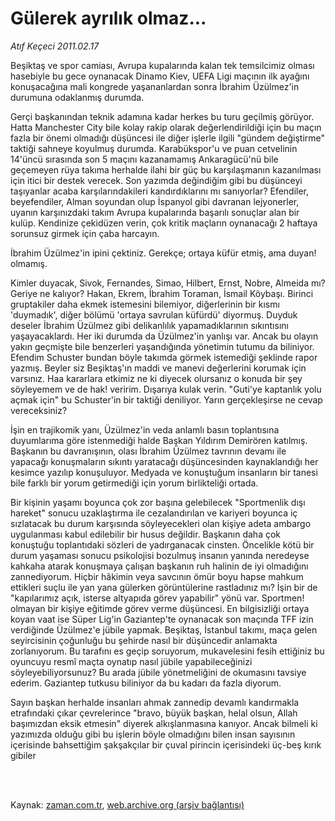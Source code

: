 # Gülerek ayrılık olmaz...

*Atıf Keçeci 2011.02.17*

<td class="columnist-detail">
<p>Beşiktaş ve spor camiası, Avrupa kupalarında kalan tek temsilcimiz olması hasebiyle bu gece oynanacak Dinamo Kiev, UEFA Ligi maçının ilk ayağını konuşacağına mali kongrede yaşananlardan sonra İbrahim Üzülmez'in durumuna odaklanmış durumda.</p>
<p>
<div id="haberMetinDiv">
<p>Gerçi başkanından teknik adamına kadar herkes bu turu geçilmiş görüyor. Hatta Manchester City bile kolay rakip olarak değerlendirildiği için bu maçın fazla bir önemi olmadığı düşüncesi ile diğer işlerle ilgili "gündem değiştirme" taktiği sahneye koyulmuş durumda. Karabükspor'u ve puan cetvelinin 14'üncü sırasında son 5 maçını kazanamamış Ankaragücü'nü bile geçemeyen rüya takıma herhalde ilahi bir güç bu karşılaşmanın kazanılması için itici bir destek verecek. Son yazımda değindiğim gibi bu düşünceyi taşıyanlar acaba karşılarındakileri kandırdıklarını mı sanıyorlar? Efendiler, beyefendiler, Alman soyundan olup İspanyol gibi davranan lejyonerler, uyanın karşınızdaki takım Avrupa kupalarında başarılı sonuçlar alan bir kulüp. Kendinize çekidüzen verin, çok kritik maçların oynanacağı 2 haftaya sorunsuz girmek için çaba harcayın.
<p>İbrahim Üzülmez'in ipini çektiniz. Gerekçe; ortaya küfür etmiş, ama duyan! olmamış.
<p>Kimler duyacak, Sivok, Fernandes, Simao, Hilbert, Ernst, Nobre, Almeida mı? Geriye ne kalıyor? Hakan, Ekrem, İbrahim Toraman, İsmail Köybaşı. Birinci gruptakiler daha ekmek istemesini bilemiyor, diğerlerinin bir kısmı 'duymadık', diğer bölümü 'ortaya savrulan küfürdü' diyormuş. Duyduk deseler İbrahim Üzülmez gibi delikanlılık yapamadıklarının sıkıntısını yaşayacaklardı. Her iki durumda da Üzülmez'in yanlışı var. Ancak bu olayın yakın geçmişte bile benzerleri yaşandığında yönetimin tutumu da biliniyor. Efendim Schuster bundan böyle takımda görmek istemediği şeklinde rapor yazmış. Beyler siz Beşiktaş'ın maddi ve manevi değerlerini korumak için varsınız. Haa kararlara etkimiz ne ki diyecek olursanız o konuda bir şey söyleyemem ve de hak! veririm. Dışarıya kulak verin. "Guti'ye kaptanlık yolu açmak için" bu Schuster'in bir taktiği deniliyor. Yarın gerçekleşirse ne cevap vereceksiniz?
<p>İşin en trajikomik yanı, Üzülmez'in veda anlamlı basın toplantısına duyumlarıma göre istenmediği halde Başkan Yıldırım Demirören katılmış. Başkanın bu davranışının, olası İbrahim Üzülmez tavrının devamı ile yapacağı konuşmaların sıkıntı yaratacağı düşüncesinden kaynaklandığı her kesimce yazılıp konuşuluyor. Medyada ve konuştuğum insanların bir tanesi bile farklı bir yorum getirmediği için yorum birlikteliği ortada.
<p>Bir kişinin yaşamı boyunca çok zor başına gelebilecek "Sportmenlik dışı hareket" sonucu uzaklaştırma ile cezalandırılan ve kariyeri boyunca iç sızlatacak bu durum karşısında söyleyecekleri olan kişiye adeta ambargo uygulanması kabul edilebilir bir husus değildir. Başkanın daha çok konuştuğu toplantıdaki sözleri de yadırganacak cinsten. Öncelikle kötü bir durum yaşaması sonucu psikolojisi bozulmuş insanın yanında neredeyse kahkaha atarak konuşmaya çalışan başkanın ruh halinin de iyi olmadığını zannediyorum. Hiçbir hâkimin veya savcının ömür boyu hapse mahkum ettikleri suçlu ile yan yana gülerken görüntülerine rastladınız mı? İşin bir de "kapılarımız açık, isterse altyapıda görev yapabilir" yönü var. Sportmen! olmayan bir kişiye eğitimde görev verme düşüncesi. En bilgisizliği ortaya koyan vaat ise Süper Lig'in Gaziantep'te oynanacak son maçında TFF izin verdiğinde Üzülmez'e jübile yapmak. Beşiktaş, İstanbul takımı, maça gelen seyircisinin çoğunluğu bu şehirde nasıl bir düşüncedir anlamakta zorlanıyorum. Bu tarafını es geçip soruyorum, mukavelesini fesih ettiğiniz bu oyuncuyu resmî maçta oynatıp nasıl jübile yapabileceğinizi söyleyebiliyorsunuz? Bu arada jübile yönetmeliğini de okumasını tavsiye ederim. Gaziantep tutkusu biliniyor da bu kadarı da fazla diyorum.
<p>Sayın başkan herhalde insanları ahmak zannedip devamlı kandırmakla etrafındaki çıkar çevrelerince "bravo, büyük başkan, helal olsun, Allah başımızdan eksik etmesin" diyerek alkışlanmasına kanıyor. Ancak bilmeli ki yazımızda olduğu gibi bu işlerin böyle olmadığını bilen insan sayısının içerisinde bahsettiğim şakşakçılar bir çuval pirincin içerisindeki üç-beş kırık gibiler </p></p></p></p></p></p></div>
</p>


<p><br>
		 </br></p></td>

Kaynak: [zaman.com.tr](http://zaman.com.tr/yazar.do?yazino=1094709), [web.archive.org (arşiv bağlantısı)](http://web.archive.org/web/20110320001205/http://www.zaman.com.tr:80/yazar.do?yazino=1094709)
